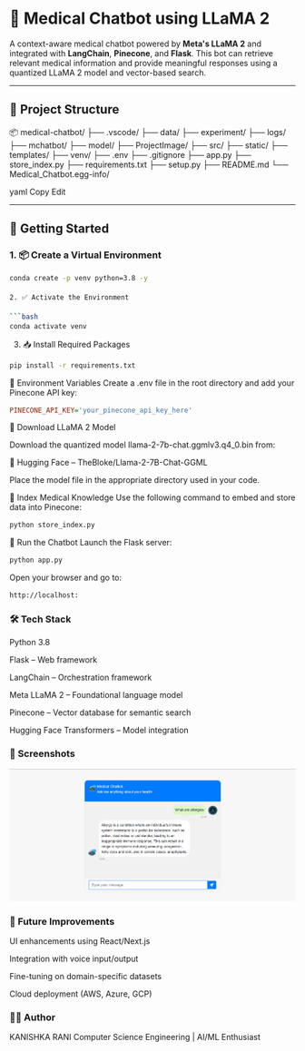 # 🏥 Medical Chatbot using LLaMA 2

A context-aware medical chatbot powered by **Meta's LLaMA 2** and integrated with **LangChain**, **Pinecone**, and **Flask**. This bot can retrieve relevant medical information and provide meaningful responses using a quantized LLaMA 2 model and vector-based search.

---

## 📁 Project Structure
📦 medical-chatbot/
├── .vscode/
├── data/
├── experiment/
├── logs/
├── mchatbot/
├── model/
├── ProjectImage/
├── src/
├── static/
├── templates/
├── venv/
├── .env
├── .gitignore
├── app.py
├── store_index.py
├── requirements.txt
├── setup.py
├── README.md
└── Medical_Chatbot.egg-info/

yaml
Copy
Edit

---

## 🚀 Getting Started

### 1. 📦 Create a Virtual Environment

```bash
conda create -p venv python=3.8 -y

2. ✅ Activate the Environment

```bash
conda activate venv

```

3. 📥 Install Required Packages

```bash
pip install -r requirements.txt

```

🔐 Environment Variables
Create a .env file in the root directory and add your Pinecone API key:

```ini
PINECONE_API_KEY='your_pinecone_api_key_here'
```

🤖 Download LLaMA 2 Model

Download the quantized model llama-2-7b-chat.ggmlv3.q4_0.bin from:

🔗 Hugging Face – TheBloke/Llama-2-7B-Chat-GGML

Place the model file in the appropriate directory used in your code.


🧠 Index Medical Knowledge
Use the following command to embed and store data into Pinecone:

```bash
python store_index.py
```

💬 Run the Chatbot
Launch the Flask server:
```bash
python app.py
```

Open your browser and go to:

```bash
http://localhost:
```


### 🛠 Tech Stack
Python 3.8

Flask – Web framework

LangChain – Orchestration framework

Meta LLaMA 2 – Foundational language model

Pinecone – Vector database for semantic search

Hugging Face Transformers – Model integration


### 📸 Screenshots

![Chatbot Demo](ProjectImage/demo.png)

### 🧪 Future Improvements
UI enhancements using React/Next.js

Integration with voice input/output

Fine-tuning on domain-specific datasets

Cloud deployment (AWS, Azure, GCP)




### 👩‍💻 Author

KANISHKA RANI
Computer Science Engineering | AI/ML Enthusiast